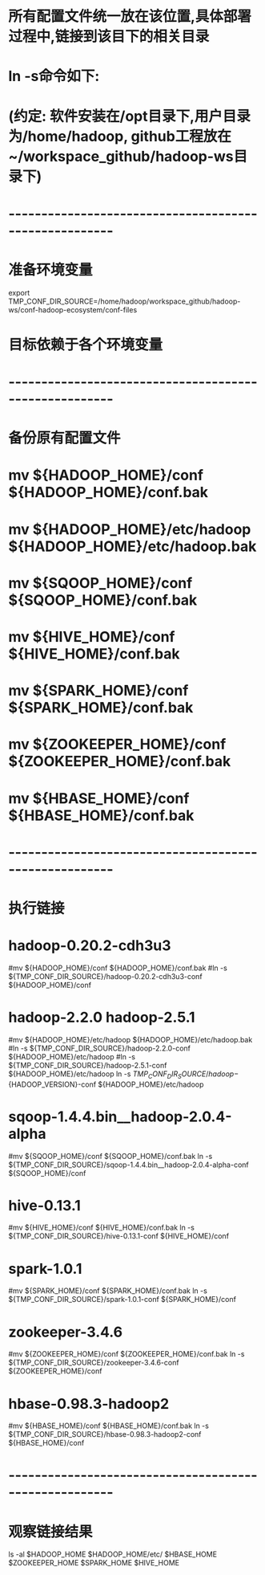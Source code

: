 # 所有配置文件统一放在该位置,具体部署过程中,链接到该目下的相关目录

# ln -s命令如下:
#	(约定: 软件安装在/opt目录下,用户目录为/home/hadoop, github工程放在~/workspace_github/hadoop-ws目录下)

# ------------------------------------------------------
# 准备环境变量
export TMP_CONF_DIR_SOURCE=/home/hadoop/workspace_github/hadoop-ws/conf-hadoop-ecosystem/conf-files
# 目标依赖于各个环境变量

# ------------------------------------------------------
# 备份原有配置文件
# mv ${HADOOP_HOME}/conf ${HADOOP_HOME}/conf.bak
# mv ${HADOOP_HOME}/etc/hadoop ${HADOOP_HOME}/etc/hadoop.bak
# mv ${SQOOP_HOME}/conf	${SQOOP_HOME}/conf.bak
# mv ${HIVE_HOME}/conf	${HIVE_HOME}/conf.bak
# mv ${SPARK_HOME}/conf	${SPARK_HOME}/conf.bak
# mv ${ZOOKEEPER_HOME}/conf	${ZOOKEEPER_HOME}/conf.bak
# mv ${HBASE_HOME}/conf	${HBASE_HOME}/conf.bak
# ------------------------------------------------------
# 执行链接

# hadoop-0.20.2-cdh3u3
#mv ${HADOOP_HOME}/conf ${HADOOP_HOME}/conf.bak
#ln -s ${TMP_CONF_DIR_SOURCE}/hadoop-0.20.2-cdh3u3-conf ${HADOOP_HOME}/conf

# hadoop-2.2.0 hadoop-2.5.1
#mv ${HADOOP_HOME}/etc/hadoop ${HADOOP_HOME}/etc/hadoop.bak
#ln -s ${TMP_CONF_DIR_SOURCE}/hadoop-2.2.0-conf ${HADOOP_HOME}/etc/hadoop
#ln -s ${TMP_CONF_DIR_SOURCE}/hadoop-2.5.1-conf ${HADOOP_HOME}/etc/hadoop
ln -s ${TMP_CONF_DIR_SOURCE}/hadoop-${HADOOP_VERSION}-conf ${HADOOP_HOME}/etc/hadoop

# sqoop-1.4.4.bin__hadoop-2.0.4-alpha
#mv ${SQOOP_HOME}/conf	${SQOOP_HOME}/conf.bak
ln -s ${TMP_CONF_DIR_SOURCE}/sqoop-1.4.4.bin__hadoop-2.0.4-alpha-conf ${SQOOP_HOME}/conf

# hive-0.13.1
#mv ${HIVE_HOME}/conf ${HIVE_HOME}/conf.bak
ln -s ${TMP_CONF_DIR_SOURCE}/hive-0.13.1-conf ${HIVE_HOME}/conf

# spark-1.0.1
#mv ${SPARK_HOME}/conf ${SPARK_HOME}/conf.bak
ln -s ${TMP_CONF_DIR_SOURCE}/spark-1.0.1-conf ${SPARK_HOME}/conf

# zookeeper-3.4.6
#mv ${ZOOKEEPER_HOME}/conf ${ZOOKEEPER_HOME}/conf.bak
ln -s ${TMP_CONF_DIR_SOURCE}/zookeeper-3.4.6-conf ${ZOOKEEPER_HOME}/conf

# hbase-0.98.3-hadoop2
#mv ${HBASE_HOME}/conf ${HBASE_HOME}/conf.bak
ln -s ${TMP_CONF_DIR_SOURCE}/hbase-0.98.3-hadoop2-conf ${HBASE_HOME}/conf

# ------------------------------------------------------
# 观察链接结果
ls -al $HADOOP_HOME $HADOOP_HOME/etc/ $HBASE_HOME $ZOOKEEPER_HOME $SPARK_HOME $HIVE_HOME



